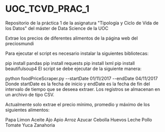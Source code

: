 # UOC_TCVD_PRAC_1
Repositorio de la práctica 1 de la asignatura "Tipología y Ciclo de Vida de los Datos" del máster de Data Science de la UOC


Extrae los precios de diferentes alimentos de la página web del preciosmundi

Para ejecutar el script es necesario instalar la siguientes bibliotecas:

pip install pandas
pip install requests
pip install lxml
pip install beautifulsoup4
El script se debe ejecutar de la siguiente manera:

python foodPriceScraper.py --startDate 01/11/2017 --endDate 04/11/2017
Donde startDate es la fecha de inicio y endDate es la fecha de fin del intervalo de tiempo que se deseea extraer. Los registros se almacenan en un archivo de tipo CSV.

Actualmente solo extrae el precio mínimo, promedio y máximo de los siguientes alimentos:

Papa
Limon
Aceite
Ajo
Apio
Arroz
Azucar
Cebolla
Huevos
Leche
Pollo
Tomate
Yuca
Zanahoria
